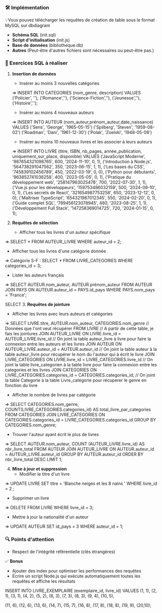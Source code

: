 ### 🛠️ Implémentation

💡Vous pouvez télécharger les requêtes de création de table sous le format MySQL sur dbdiagram

- **Schéma SQL** (init.sql)
- **Script d'initialisation** (init.js)
- **Base de données** (bibliotheque.db)
- **Autres** (Peut-être d'autres fichiers sont nécessaires ou peut-être pas.)

### 📝 Exercices SQL à réaliser

1. **Insertion de données**

   - Insérer au moins 3 nouvelles catégories

   =>
   INSERT INTO CATEGORIES (nom_genre, description)
   VALUES
   ('Policier', ''),
   ('Romance',''),
   ('Science-Fiction',''),
   ('Jeunesse',''),
   ('Histoire','');

   - Insérer au moins 4 nouveaux auteurs

   =>
   INSERT INTO AUTEUR (nom_auteur,prénom_auteur,date_naissance)
   VALUES
   ('Sens', 'George', '1965-05-15')
   ('Spilberg', 'Steven', '1959-08-02')
   ('Roadman', 'Dani', '1961-12-30')
   ('Polak', 'Zoelski', '1948-05-08')

   - Insérer au moins 10 nouveaux livres et les associer à leurs auteurs

   =>
   INSERT INTO LIVRE (titre, ISBN, nb_pages, année_publication, uniquement_sur_place, disponible)
   VALUES
   ('JavaScript Moderne', '987654321098765', 600, '2024-11-10', 0, 1),
   ('Introduction à Node.js', '564738291047562', 350, '2023-06-15', 1, 1),
   ('Les bases du CSS', '745839102456789', 450, '2022-03-19', 0, 0),
   ('Python pour débutants', '963852741036258', 400, '2023-05-05', 0, 1),
   ('Pratique du développement web', '258147963025478', 700, '2022-07-30', 1, 1),
   ('Vue.js pour les développeurs', '159753486032159', 500, '2024-09-10', 0, 1),
   ('Les secrets de React', '321654987753258', 650, '2023-12-12', 0, 0),
   ('Maîtriser TypeScript', '654321987012345', 550, '2024-02-20', 0, 1),
   ('Guide complet SQL', '789456123078945', 480, '2023-08-25', 1, 1),
   ('Développement Full Stack', '147258369014725', 720, '2024-01-15', 0, 1);

2. **Requêtes de sélection**
   - Afficher tous les livres d'un auteur spécifique

=> SELECT \* FROM AUTEUR_LIVRE WHERE auteur_id = 2;

- Afficher tous les livres d'une catégorie donnée

=> Catégorie S-F :
SELECT \* FROM LIVRE_CATEGORIES WHERE categories_id = 3;

- Lister les auteurs français

=>
SELECT AUTEUR.nom_auteur, AUTEUR.prénom_auteur FROM AUTEUR JOIN PAYS ON AUTEUR.auteur_id = PAYS.id_pays WHERE PAYS.nom_pays = 'France';

SELECT 3. **Requêtes de jointure**

- Afficher les livres avec leurs auteurs et catégories

=>
SELECT LIVRE.titre, AUTEUR.nom_auteur, CATEGORIES.nom_genre // Données que l'ont veut récupérer
FROM LIVRE // A partir de cette table, je fais les jointures
JOIN AUTEUR_LIVRE ON LIVRE.livre_id = AUTEUR_LIVRE.livre_id // On joint la table auteur_livre à livre pour faire la connexion entre les auteurs et les livres
JOIN AUTEUR ON AUTEUR_LIVRE.auteur_id = AUTEUR.auteur_id // On joint la table auteur à la table auteur_livre pour récupérer le nom du l'auteur qui à écrit le livre
JOIN LIVRE_CATEGORIES ON LIVRE.livre_id = LIVRE_CATEGORIES.livre_id // On joint la table livre_categorien à la table livre pour faire la connexion entre les categories et les livres
JOIN CATEGORIES ON LIVRE_CATEGORIES.categories_id = CATEGORIES.categories_id; // On joint la table Categorie à la table Livre_catégorie pour récuperer le genre en fonction du livre

- Afficher le nombre de livres par catégorie

=>
SELECT CATEGORIES.nom_genre, COUNT(LIVRE_CATEGORIES.categories_id) AS total_livre_par_categories
FROM CATEGORIES
JOIN LIVRE_CATEGORIES ON CATEGORIES.categories_id = LIVRE_CATEGORIES.categories_id
GROUP BY CATEGORIES.nom_genre;

- Trouver l'auteur ayant écrit le plus de livres

=>
SELECT AUTEUR.nom_auteur, COUNT (AUTEUR_LIVRE.livre_id) AS nbr_livre_total
FROM AUTEUR
JOIN AUTEUR_LIVRE ON AUTEUR.auteur_id = AUTEUR_LIVRE.auteur_id
GROUP BY AUTEUR.auteur_id
ORDER BY nbr_livre_total DESC
LIMIT 1;

4. **Mise à jour et suppression**
   - Modifier le titre d'un livre

=>
UPDATE LIVRE
SET titre = 'Blanche neiges et les 8 nains '
WHERE livre_id = 2 ;

- Supprimer un livre

=>
DELETE FROM LIVRE
WHERE livre_id = 3;

- Mettre à jour la nationalité d'un auteur

=>
UPDATE AUTEUR
SET id_pays = 3
WHERE auteur_id = 1;

### 🔍 Points d'attention

- Respect de l'intégrité référentielle (clés étrangères)

✅ **Bonus**

- Ajouter des index pour optimiser les performances des requêtes
- Écrire un script Node.js qui exécute automatiquement toutes les requêtes et affiche les résultats

INSERT INTO LIVRE_EXEMPLAIRE (exemplaire_id, livre_id)
VALUES
(1, 1),
(2, 1),
(3, 1),
(4, 2),
(5, 2),
(6, 3),
(7, 3),
(8, 3),
(9, 4),
(10, 5),

(11, 6),
(12, 6),
(13, 6),
(14, 7),
(15, 7),
(16, 8),
(17, 8),
(18, 8),
(19, 9),
(20,10);
